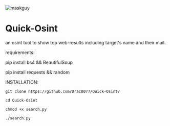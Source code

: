![maskguy]([https://media.tenor.com/3ItiA2urMygAAAAC/nerowo-fsociety.gif](https://media.tenor.com/vL3I2FfjVYwAAAAS/maskeliadam-korkun%C3%A7.gif))


# Quick-Osint
an osint tool to show top web-results including target's name and their mail.


requirements:

pip install bs4 && BeautifulSoup

pip install requests && random


INSTALLATION:

```shell
git clone https://github.com/Drac0077/Quick-Osint/
```

```shell
cd Quick-Osint 
```

```shell
chmod +x search.py
```

```shell
./search.py
```
